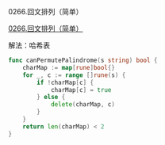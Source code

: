 0266.回文排列（简单）

[0266.回文排列（简单）](https://leetcode.cn/problems/palindrome-permutation/)



解法：哈希表



```go
func canPermutePalindrome(s string) bool {
	charMap := map[rune]bool{}
	for _, c := range []rune(s) {
		if !charMap[c] {
			charMap[c] = true
		} else {
			delete(charMap, c)
		}
	}
	return len(charMap) < 2
}
```
